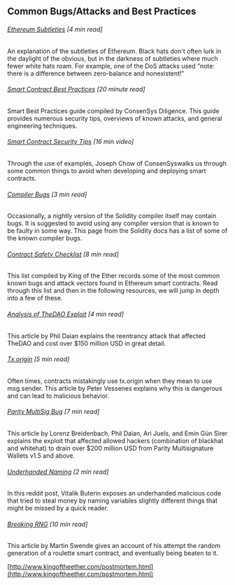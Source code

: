 ## Common Bugs/Attacks and Best Practices

###### [Ethereum Subtleties](https://github.com/ethereum/wiki/wiki/subtleties) \[4 min read\]

An explanation of the subtleties of Ethereum. Black hats don't often lurk in the daylight of the obvious, but in the darkness of subtleties where much fewer white hats roam. For example, one of the DoS attacks used “note: there is a difference between zero-balance and nonexistent!”

###### [Smart Contract Best Practices](https://consensys.github.io/smart-contract-best-practices/) \[20 minute read\]

Smart Best Practices guide compiled by ConsenSys Diligence. This guide provides numerous security tips, overviews of known attacks, and general engineering techniques.

###### [Smart Contract Security Tips](https://www.youtube.com/watch?v=_pqDAMRwkzY) \[16 min video\]

Through the use of examples, Joseph Chow of ConsenSyswalks us through some common things to avoid when developing and deploying smart contracts.

###### [Compiler Bugs](https://www.gitbook.com/book/sunnya97/a-beginner-s-guide-to-ethereum-and-dapp-developme/edit#) \[3 min read\]

Occasionally, a nightly version of the Solidity compiler itself may contain bugs. It is suggested to avoid using any compiler version that is known to be faulty in some way.  This page from the Solidity docs has a list of some of the known compiler bugs.

###### [Contract Safety Checklist](https://www.kingoftheether.com/contract-safety-checklist.html) \[8 min read\]

This list compiled by King of the Ether records some of the most common known bugs and attack vectors found in Ethereum smart contracts.  Read through this list and then in the following resources, we will jump in depth into a few of these.

###### [Analysis of TheDAO Exploit](http://hackingdistributed.com/2016/06/18/analysis-of-the-dao-exploit/) \[4 min read\]

This article by Phil Daian explains the reentrancy attack that affected TheDAO and cost over $150 million USD in great detail.

###### [Tx.origin](http://vessenes.com/tx-origin-and-ethereum-oh-my/) \[5 min read\]

Often times, contracts mistakingly use tx.origin when they mean to use msg.sender.  This article by Peter Vessenes explains why this is dangerous and can lead to malicious behavior.

###### [Parity MultiSig Bug](http://hackingdistributed.com/2017/07/22/deep-dive-parity-bug/) \[7 min read\]

This article by Lorenz Breidenbach, Phil Daian, Ari Juels, and Emin Gün Sirer explains the exploit that affected allowed hackers \(combination of blackhat and whitehat\) to drain over $200 million USD from Parity Multisignature Wallets v1.5 and above.

###### [Underhanded Naming](https://www.reddit.com/r/ethereum/comments/4e5y30/live_example_of_underhanded_solidity_coding_on/) \[2 min read\]

In this reddit post, Vitalik Buterin exposes an underhanded malicious code that tried to steal money by naming variables slightly different things that might be missed by a quick reader.

###### [Breaking RNG](http://martin.swende.se/blog/Breaking_the_house.html) \[10 min read\]

This article by Martin Swende gives an account of his attempt the random generation of a roulette smart contract, and eventually being beaten to it.

[http://www.kingoftheether.com/postmortem.html](http://www.kingoftheether.com/postmortem.html)

